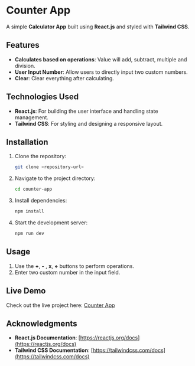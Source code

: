 # Counter App

A simple **Calculator App** built using **React.js** and styled with **Tailwind CSS**.

## Features

- **Calculates based on operations**: Value will add, subtract, multiple and division.
- **User Input Number**: Allow users to directly input two custom numbers.
- **Clear**: Clear everything after calculating.

## Technologies Used

- **React.js**: For building the user interface and handling state management.
- **Tailwind CSS**: For styling and designing a responsive layout.

## Installation

1. Clone the repository:
   ```bash
   git clone <repository-url>
   ```

2. Navigate to the project directory:
   ```bash
   cd counter-app
   ```

3. Install dependencies:
   ```bash
   npm install
   ```

4. Start the development server:
   ```bash
   npm run dev
   ```

## Usage

1. Use the **+**, **-** , **x**, **÷** buttons to perform operations.
2. Enter two custom number in the input field.

## Live Demo

Check out the live project here: [Counter App](https://r-counter-app.netlify.app/)

## Acknowledgments

- **React.js Documentation**: [https://reactjs.org/docs](https://reactjs.org/docs)
- **Tailwind CSS Documentation**: [https://tailwindcss.com/docs](https://tailwindcss.com/docs)

